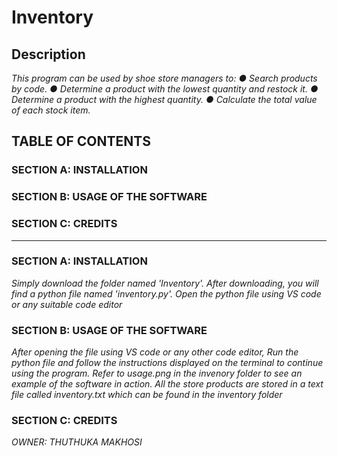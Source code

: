 # Inventory

## **Description**

*This program can be used by shoe store managers to:
● Search products by code.
● Determine a product with the lowest quantity and restock it.
● Determine a product with the highest quantity.
● Calculate the total value of each stock item.*

## **TABLE OF CONTENTS**

### SECTION A: INSTALLATION
### SECTION B: USAGE  OF THE SOFTWARE
### SECTION C: CREDITS
---------------------------------------------------
### **SECTION A: INSTALLATION**

*Simply download the folder named 'Inventory'. After downloading, you will find a python file named 'inventory.py'. Open the python file using VS code or any suitable code editor*

### **SECTION B: USAGE  OF THE SOFTWARE**

*After opening the file using VS code or any other code editor, Run the python file and follow the instructions displayed on the terminal to continue using the program. Refer to usage.png in the invenory folder to see an example of the software in action. All the store products are stored in a text file called inventory.txt which can be found in the inventory folder*

### **SECTION C: CREDITS**

*OWNER: THUTHUKA MAKHOSI*
